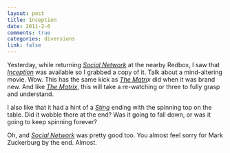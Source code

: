 ```yaml
--- 
layout: post
title: Inception
date: 2011-2-6
comments: true
categories: diversions
link: false
---
```

Yesterday, while returning <em><a title="Social Network" href="http://www.imdb.com/title/tt1285016/" target="_blank">Social Network</a></em> at the nearby Redbox, I saw that <em><a title="Inception" href="http://www.imdb.com/title/tt1375666/" target="_blank">Inception</a></em> was available so I grabbed a copy of it. Talk about a mind-altering movie. Wow. This has the same kick as <em><a title="The Matrix" href="http://www.imdb.com/title/tt0133093/" target="_blank">The Matri</a>x</em> did when it was brand new. And like <em><a title="The Matrix" href="http://www.imdb.com/title/tt0133093/" target="_blank">The Matrix</a></em>, this will take a re-watching or three to fully grasp and understand.

I also like that it had a hint of a <em><a title="The Sting" href="http://www.imdb.com/title/tt0070735/" target="_blank">Sting</a></em> ending with the spinning top on the table. Did it wobble there at the end? Was it going to fall down, or was it going to keep spinning forever?

Oh, and <em><a title="Social Network" href="http://www.imdb.com/title/tt1285016/" target="_blank">Social Network</a></em> was pretty good too. You almost feel sorry for Mark Zuckerburg by the end. Almost.
